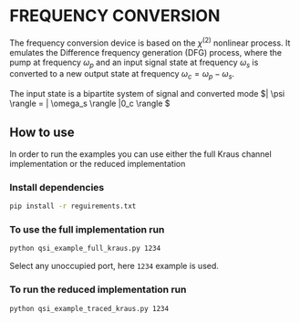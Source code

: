 # FREQUENCY CONVERSION
The frequency conversion device is based on the $\chi^{(2)}$ nonlinear process. It emulates the Difference frequency generation (DFG) process, where the pump at frequency $\omega_p$
and an input signal state at frequency $\omega_s$ is converted to a new output state at frequency $\omega_c = \omega_p - \omega_s$.

The input state is a bipartite system of signal and converted mode $| \psi \rangle = | \omega_s \rangle |0_c \rangle $


## How to use
In order to run the examples you can use either the full Kraus channel implementation or the reduced implementation
### Install dependencies
```bash
pip install -r reguirements.txt
```
### To use the full implementation run
```bash
python qsi_example_full_kraus.py 1234
```
Select any unoccupied port, here `1234` example is used.

### To run the reduced implementation run
```bash
python qsi_example_traced_kraus.py 1234
```

